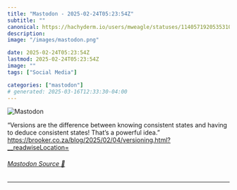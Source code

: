```yaml
---
title: "Mastodon - 2025-02-24T05:23:54Z"
subtitle: ""
canonical: https://hachyderm.io/users/mweagle/statuses/114057192053531036
description:
image: "/images/mastodon.png"

date: 2025-02-24T05:23:54Z
lastmod: 2025-02-24T05:23:54Z
image: ""
tags: ["Social Media"]

categories: ["mastodon"]
# generated: 2025-03-16T12:33:30-04:00
---
```

![Mastodon](/images/mastodon.png)

<p>“Versions are the difference between knowing consistent states and having to deduce consistent states! That’s a powerful idea.”<br /><a href="https://brooker.co.za/blog/2025/02/04/versioning.html?__readwiseLocation=" target="_blank" rel="nofollow noopener noreferrer" translate="no"><span class="invisible">https://</span><span class="ellipsis">brooker.co.za/blog/2025/02/04/</span><span class="invisible">versioning.html?__readwiseLocation=</span></a></p>


###### [Mastodon Source 🐘](https://hachyderm.io/@mweagle/114057192053531036)

___
